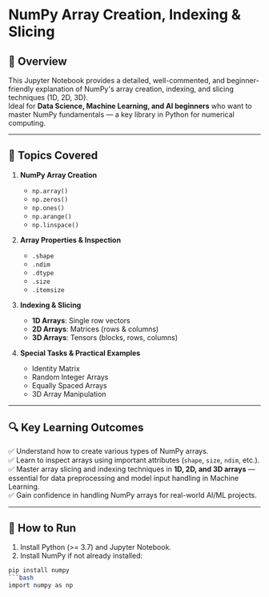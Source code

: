 # NumPy Array Creation, Indexing & Slicing

## 📌 Overview
This Jupyter Notebook provides a detailed, well-commented, and beginner-friendly explanation of NumPy's array creation, indexing, and slicing techniques (1D, 2D, 3D).  
Ideal for **Data Science, Machine Learning, and AI beginners** who want to master NumPy fundamentals — a key library in Python for numerical computing.

---

## 🧩 **Topics Covered**

1. **NumPy Array Creation**
   - `np.array()`
   - `np.zeros()`
   - `np.ones()`
   - `np.arange()`
   - `np.linspace()`

2. **Array Properties & Inspection**
   - `.shape`
   - `.ndim`
   - `.dtype`
   - `.size`
   - `.itemsize`

3. **Indexing & Slicing**
   - **1D Arrays**: Single row vectors
   - **2D Arrays**: Matrices (rows & columns)
   - **3D Arrays**: Tensors (blocks, rows, columns)

4. **Special Tasks & Practical Examples**
   - Identity Matrix
   - Random Integer Arrays
   - Equally Spaced Arrays
   - 3D Array Manipulation

---

## 🔍 **Key Learning Outcomes**

✅ Understand how to create various types of NumPy arrays.  
✅ Learn to inspect arrays using important attributes (`shape`, `size`, `ndim`, etc.).  
✅ Master array slicing and indexing techniques in **1D, 2D, and 3D arrays** — essential for data preprocessing and model input handling in Machine Learning.  
✅ Gain confidence in handling NumPy arrays for real-world AI/ML projects.

---

## 🚀 **How to Run**

1. Install Python (>= 3.7) and Jupyter Notebook.
2. Install NumPy if not already installed:

```bash
pip install numpy
```bash
import numpy as np
